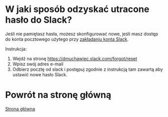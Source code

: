 # W jaki sposób odzyskać utracone hasło do Slack?

Jeśli nie pamiętasz hasła, możesz skonfigurować nowe, jeśli masz dostęp
do konta pocztowego użytego przy [zakładaniu konta Slack](jak_dolaczyc.md).

Instrukcja:

1. Wejdź na stronę https://dmuchawiec.slack.com/forgot/reset
2. Wpisz swój adres e-mail
3. Odbierz pocztę od slack i postępuj zgodnie z instrukcją tam zawartą aby ustawić nowe hasło Slack.

# Powrót na stronę główną

[Strona główna](../../README.md)
